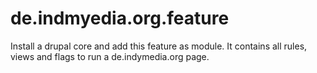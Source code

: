 de.indmyedia.org.feature
========================

Install a drupal core and add this feature as module. It contains all rules, views and flags to run a de.indymedia.org page. 